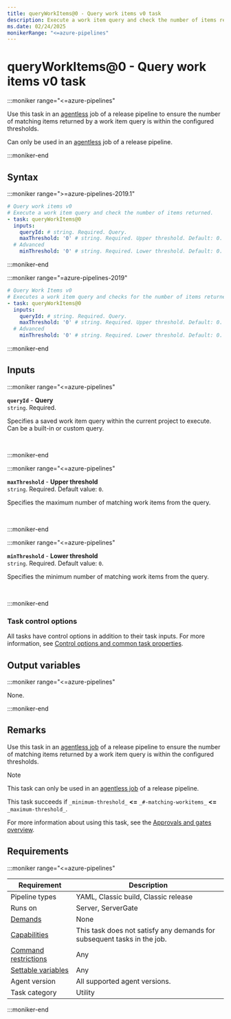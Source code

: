 ```yaml
---
title: queryWorkItems@0 - Query work items v0 task
description: Execute a work item query and check the number of items returned.
ms.date: 02/24/2025
monikerRange: "<=azure-pipelines"
---
```


# queryWorkItems@0 - Query work items v0 task

<!-- :::description::: -->
:::moniker range="<=azure-pipelines"

<!-- :::editable-content name="description"::: -->
Use this task in an [agentless](/azure/devops/pipelines/process/phases) job of a release pipeline to ensure the number of matching items returned by a work item query is within the configured thresholds.

Can only be used in an [agentless](/azure/devops/pipelines/process/phases) job of a release pipeline.
<!-- :::editable-content-end::: -->

:::moniker-end
<!-- :::description-end::: -->

<!-- :::syntax::: -->
## Syntax

:::moniker range=">=azure-pipelines-2019.1"

```yaml
# Query work items v0
# Execute a work item query and check the number of items returned.
- task: queryWorkItems@0
  inputs:
    queryId: # string. Required. Query. 
    maxThreshold: '0' # string. Required. Upper threshold. Default: 0.
  # Advanced
    minThreshold: '0' # string. Required. Lower threshold. Default: 0.
```

:::moniker-end

:::moniker range="=azure-pipelines-2019"

```yaml
# Query Work Items v0
# Executes a work item query and checks for the number of items returned.
- task: queryWorkItems@0
  inputs:
    queryId: # string. Required. Query. 
    maxThreshold: '0' # string. Required. Upper threshold. Default: 0.
  # Advanced
    minThreshold: '0' # string. Required. Lower threshold. Default: 0.
```

:::moniker-end


<!-- :::syntax-end::: -->

<!-- :::inputs::: -->
## Inputs

<!-- :::item name="queryId"::: -->
:::moniker range="<=azure-pipelines"

**`queryId`** - **Query**<br>
`string`. Required.<br>
<!-- :::editable-content name="helpMarkDown"::: -->
Specifies a saved work item query within the current project to execute. Can be a built-in or custom query.
<!-- :::editable-content-end::: -->
<br>

:::moniker-end
<!-- :::item-end::: -->
<!-- :::item name="maxThreshold"::: -->
:::moniker range="<=azure-pipelines"

**`maxThreshold`** - **Upper threshold**<br>
`string`. Required. Default value: `0`.<br>
<!-- :::editable-content name="helpMarkDown"::: -->
Specifies the maximum number of matching work items from the query.
<!-- :::editable-content-end::: -->
<br>

:::moniker-end
<!-- :::item-end::: -->
<!-- :::item name="minThreshold"::: -->
:::moniker range="<=azure-pipelines"

**`minThreshold`** - **Lower threshold**<br>
`string`. Required. Default value: `0`.<br>
<!-- :::editable-content name="helpMarkDown"::: -->
Specifies the minimum number of matching work items from the query.
<!-- :::editable-content-end::: -->
<br>

:::moniker-end
<!-- :::item-end::: -->

### Task control options

All tasks have control options in addition to their task inputs. For more information, see [Control options and common task properties](/azure/devops/pipelines/yaml-schema/steps-task#common-task-properties).
<!-- :::inputs-end::: -->

<!-- :::outputVariables::: -->
## Output variables

:::moniker range="<=azure-pipelines"

None.

:::moniker-end
<!-- :::outputVariables-end::: -->

<!-- :::remarks::: -->
<!-- :::editable-content name="remarks"::: -->
## Remarks

Use this task in an [agentless job](/azure/devops/pipelines/process/phases#server-jobs) of a release pipeline to ensure the number of matching items returned by a work item query is within the configured thresholds.

> [!NOTE]
> This task can only be used in an [agentless job](/azure/devops/pipelines/process/phases#server-jobs) of a release pipeline.

This task succeeds if `_minimum-threshold_` **&lt;=** `_#-matching-workitems_` **&lt;=** `_maximum-threshold_`.

For more information about using this task, see the [Approvals and gates overview](/azure/devops/pipelines/release/approvals/).
<!-- :::editable-content-end::: -->
<!-- :::remarks-end::: -->

<!-- :::examples::: -->
<!-- :::editable-content name="examples"::: -->
<!-- :::editable-content-end::: -->
<!-- :::examples-end::: -->

<!-- :::properties::: -->
## Requirements

:::moniker range="<=azure-pipelines"

| Requirement | Description |
|-------------|-------------|
| Pipeline types | YAML, Classic build, Classic release |
| Runs on | Server, ServerGate |
| [Demands](/azure/devops/pipelines/process/demands) | None |
| [Capabilities](/azure/devops/pipelines/agents/agents#capabilities) | This task does not satisfy any demands for subsequent tasks in the job. |
| [Command restrictions](/azure/devops/pipelines/security/templates#agent-logging-command-restrictions) | Any |
| [Settable variables](/azure/devops/pipelines/security/templates#agent-logging-command-restrictions) | Any |
| Agent version | All supported agent versions. |
| Task category | Utility |

:::moniker-end
<!-- :::properties-end::: -->

<!-- :::see-also::: -->
<!-- :::editable-content name="seeAlso"::: -->
<!-- :::editable-content-end::: -->
<!-- :::see-also-end::: -->